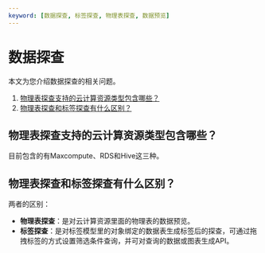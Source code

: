 ```yaml
---
keyword: [数据探查, 标签探查, 物理表探查, 数据预览]
---
```


# 数据探查

本文为您介绍数据探查的相关问题。

1.  [物理表探查支持的云计算资源类型包含哪些？](#section_gi8_diu_5sz)
2.  [物理表探查和标签探查有什么区别？](#section_oyf_76g_rer)

## 物理表探查支持的云计算资源类型包含哪些？

目前包含的有Maxcompute、RDS和Hive这三种。

## 物理表探查和标签探查有什么区别？

两者的区别：

-   **物理表探查**：是对云计算资源里面的物理表的数据预览。
-   **标签探查**：是对标签模型里的对象绑定的数据表生成标签后的探查，可通过拖拽标签的方式设置筛选条件查询，并可对查询的数据或图表生成API。

